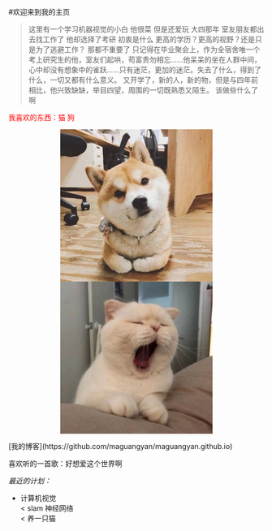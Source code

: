#欢迎来到我的主页
> 这里有一个学习机器视觉的小白
> 他很菜 但是还爱玩
> 大四那年 室友朋友都出去找工作了 他却选择了考研
> 初衷是什么 更高的学历？更高的视野？还是只是为了逃避工作？ 那都不重要了
> 只记得在毕业聚会上，作为全宿舍唯一个考上研究生的他，室友们起哄，苟富贵勿相忘......他呆呆的坐在人群中间，心中却没有想象中的雀跃……只有迷茫，更加的迷茫。失去了什么，得到了什么，一切又都有什么意义。
> 又开学了，新的人，新的物，但是与四年前相比，他兴致缺缺，举目四望，周围的一切既熟悉又陌生。
> 该做些什么了啊

<label style="color:red">我喜欢的东西：猫 狗</label>
<p align="center">
  <img src="assets/1.jpg" align="center" width="300">
  <img src="assets/7.jpg" align="center" width="300">
</p>
[我的博客](https://github.com/maguangyan/maguangyan.github.io)

喜欢听的一首歌：好想爱这个世界啊

*最近的计划：*<br>
* 计算机视觉<br>
< slam 神经网络<br>
< 养一只猫


 
    
    
    
    
